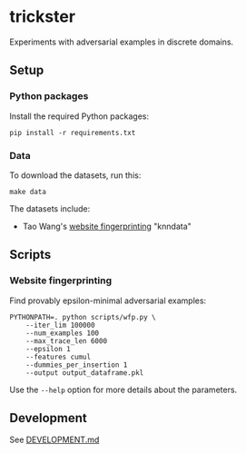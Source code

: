 # trickster

Experiments with adversarial examples in discrete domains.

## Setup

### Python packages
Install the required Python packages:

```
pip install -r requirements.txt
```

### Data

To download the datasets, run this:

```
make data
```

The datasets include:
* Tao Wang's [website fingerprinting](https://www.cse.ust.hk/~taow/wf/data/) "knndata"

## Scripts

### Website fingerprinting

Find provably epsilon-minimal adversarial examples:
```
PYTHONPATH=. python scripts/wfp.py \
    --iter_lim 100000
    --num_examples 100
    --max_trace_len 6000
    --epsilon 1
    --features cumul
    --dummies_per_insertion 1
    --output output_dataframe.pkl
```

Use the `--help` option for more details about the parameters.

## Development

See [DEVELOPMENT.md](DEVELOPMENT.md)

